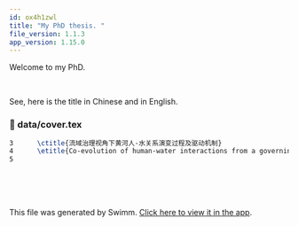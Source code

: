 ```yaml
---
id: ox4h1zwl
title: "My PhD thesis. "
file_version: 1.1.3
app_version: 1.15.0
---
```


Welcome to my PhD.

<br/>

See, here is the title in Chinese and in English.
<!-- NOTE-swimm-snippet: the lines below link your snippet to Swimm -->
### 📄 data/cover.tex
```tex
3      \ctitle{流域治理视角下黄河人-水关系演变过程及驱动机制}
4      \etitle{Co-evolution of human-water interactions from a governing perspective in the Yellow River Basin, China: processes and mechanism}
5      
```

<br/>

<br/>

<br/>

This file was generated by Swimm. [Click here to view it in the app](https://app.swimm.io/repos/Z2l0aHViJTNBJTNBSHVtV2F0X1lSX1BoRFRoZXNpcyUzQSUzQVNvbmdzaEdlbw==/docs/ox4h1zwl).
